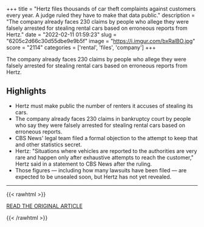 +++
title = "Hertz files thousands of car theft complaints against customers every year. A judge ruled they have to make that data public."
description = "The company already faces 230 claims by people who allege they were falsely arrested for stealing rental cars based on erroneous reports from Hertz."
date = "2022-02-11 01:59:23"
slug = "6205c2d66c30d55dbe9e9b5f"
image = "https://i.imgur.com/bxRalBO.jpg"
score = "2114"
categories = ['rental', 'files', 'company']
+++

The company already faces 230 claims by people who allege they were falsely arrested for stealing rental cars based on erroneous reports from Hertz.

## Highlights

- Hertz must make public the number of renters it accuses of stealing its cars.
- The company already faces 230 claims in bankruptcy court by people who say they were falsely arrested for stealing rental cars based on erroneous reports.
- CBS News' legal team filed a formal objection to the attempt to keep that and other statistics secret.
- Hertz: "Situations where vehicles are reported to the authorities are very rare and happen only after exhaustive attempts to reach the customer," Hertz said in a statement to CBS News after the ruling.
- Those figures — including how many lawsuits have been filed — are expected to be unsealed soon, but Hertz has not yet revealed.

---

{{< rawhtml >}}
  <p class="article-category">
    <a target="_blank" href="https://www.cbsnews.com/news/judge-rules-hertz-theft-complaints-against-customers-public/">READ THE ORIGINAL ARTICLE</a>
  </p>
{{< /rawhtml >}}
